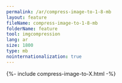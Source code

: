 ```yaml
---
permalink: /ar/compress-image-to-1-8-mb
layout: feature
fileName: compress-image-to-1-8-mb
folderName: feature
tool: imgcompression
lang: ar
size: 1800
type: mb
nointernationalization: true
---
```

{%- include compress-image-to-X.html -%}       
